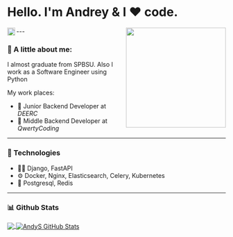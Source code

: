 <h1>Hello. I'm Andrey & I ❤️ code.</h1>
<a href='https://www.linkedin.com/in/andrey-ageev-999023228/'><img align='left' alt="linkedin" src="https://raw.githubusercontent.com/rahul-jha98/rahul-jha98/561d474902b59c7429ec22bb73e225696c27b202/assets/linkedin.svg" height='18px'/></a>  
<img align='right' src="https://media.giphy.com/media/M9gbBd9nbDrOTu1Mqx/giphy.gif" width="230">
---

<h3>📝 A little about me: </h3>

I almost graduate from SPBSU. Also I work as a Software Engineer using Python 

My work places:
- 💼 Junior Backend Developer at _DEERC_
- 💼 Middle Backend Developer at _QwertyCoding_
---

### 🔧 Technologies
- 👨‍💻 Django, FastAPI  
-  ⚙️ Docker, Nginx, Elasticsearch, Celery, Kubernetes  
-  💽 Postgresql, Redis  
---


### 📊 Github Stats
<a href='https://github.com/AndyS1mpson/github-stats-transparent'>
  <img align="center" src="https://github-readme-stats.vercel.app/api/top-langs/?username=AndyS1mpson&hide=jupyter%20notebook,css,html,c%23,javascript,typescript,scss,cuda,c%2B%2B&layout=compact&theme=radical" />
</a>
<a href='https://github.com/AndyS1mpson/github-stats-transparent'>
  <img align="center" src="https://github-readme-stats.vercel.app/api?username=AndyS1mpson&show_icons=true&hide_border=true&theme=radical" alt="AndyS GitHub Stats"/>
</a>
